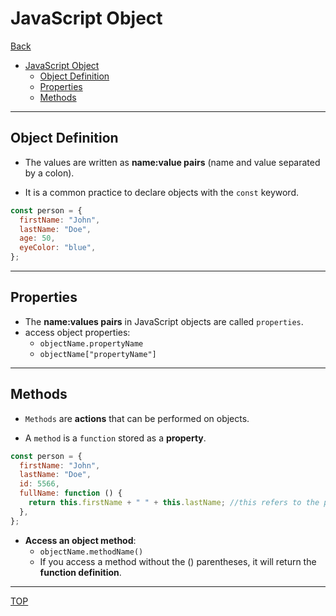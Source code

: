 # JavaScript Object

[Back](../index.md)

- [JavaScript Object](#javascript-object)
  - [Object Definition](#object-definition)
  - [Properties](#properties)
  - [Methods](#methods)

---

## Object Definition

- The values are written as **name:value pairs** (name and value separated by a colon).

- It is a common practice to declare objects with the `const` keyword.

```js
const person = {
  firstName: "John",
  lastName: "Doe",
  age: 50,
  eyeColor: "blue",
};
```

---

## Properties

- The **name:values pairs** in JavaScript objects are called `properties`.
- access object properties:
  - `objectName.propertyName`
  - `objectName["propertyName"]`

---

## Methods

- `Methods` are **actions** that can be performed on objects.

- A `method` is a `function` stored as a **property**.

```js
const person = {
  firstName: "John",
  lastName: "Doe",
  id: 5566,
  fullName: function () {
    return this.firstName + " " + this.lastName; //this refers to the person object.
  },
};
```

- **Access an object method**:
  - `objectName.methodName()`
  - If you access a method without the () parentheses, it will return the **function definition**.

---

[TOP](#javascript-object)
